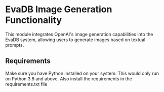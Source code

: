 # EvaDB Image Generation Functionality

This module integrates OpenAI's image generation capabilities into the EvaDB system, allowing users to generate images based on textual prompts.

## Requirements
Make sure you have Python installed on your system. This would only run on Python 3.8 and above. Also install the requirements in the requirements.txt file 


